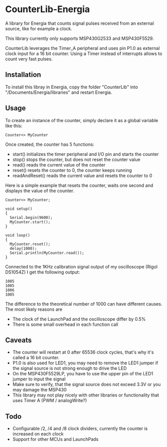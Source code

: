 # CounterLib-Energia
A library for Energia that counts signal pulses received from an external source, like for example a clock.

This library currently only supports MSP430G2533 and MSP430F5529.

CounterLib leverages the Timer_A peripheral and uses pin P1.0 as external clock input for a 16 bit counter. 
Using a Timer instead of interrupts allows to count very fast pulses.

## Installation

To install this libray in Energia, copy the folder "CounterLib" into "<user home>/Documents/Energia/libraries" and restart Energia.

## Usage

To create an instance of the counter, simply declare it as a global variable like this:

	Counter<> MyCounter

Once created, the counter has 5 functions:
* start() initializes the timer peripheral and I/O pin and starts the counter
* stop() stops the counter, but does not reset the counter value
* read() reads the current value of the counter
* reset() resets the counter to 0, the counter keeps running
* readAndReset() reads the current value and resets the counter to 0

Here is a simple example that resets the counter, waits one second and displays the value of the counter.

    Counter<> MyCounter;
    
    void setup()
    {
      Serial.begin(9600);
      MyCounter.start();
    }
    
    void loop()
    {
      MyCounter.reset();
      delay(1000);
      Serial.println(MyCounter.read());
    }

Connected to the 1KHz calibration signal output of my oscilloscope (Rigol DS1054Z) I get the following output:

    1005
	1005
	1006
	1005

The difference to the theoretical number of 1000 can have different causes. The most likely reasons are 
* The clock of the LaunchPad and the oscilloscope differ by 0.5%
* There is some small overhead in each function call

## Caveats
* The counter will restart at 0 after 65536 clock cycles, that's why it's called a 16 bit counter.
* P1.0 is also used for LED1, you may need to remove the LED1 jumper if the signal source is not strong enough to drive the LED
* On the MSP430F5529LP, you have to use the upper pin of the LED1 jumper to input the signal
* Make sure to verify, that the signal source does not exceed 3.3V or you may damage the MSP430
* This library may not play nicely with other libraries or functionality that uses Timer A (PWM / analogWrite?)

## Todo
* Configurable /2, /4 and /8 clock dividers, currently the counter is increased on each clock
* Support for other MCUs and LaunchPads

